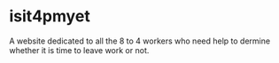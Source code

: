 # isit4pmyet
A website dedicated to all the 8 to 4 workers who need help to dermine whether it is time to leave work or not.
